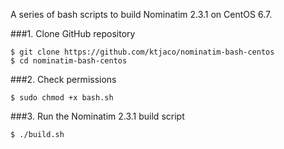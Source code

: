 A series of bash scripts to build Nominatim 2.3.1 on CentOS 6.7.

###1. Clone GitHub repository

```
$ git clone https://github.com/ktjaco/nominatim-bash-centos
$ cd nominatim-bash-centos
```

###2. Check permissions

```
$ sudo chmod +x bash.sh
```

###3. Run the Nominatim 2.3.1 build script

```
$ ./build.sh
